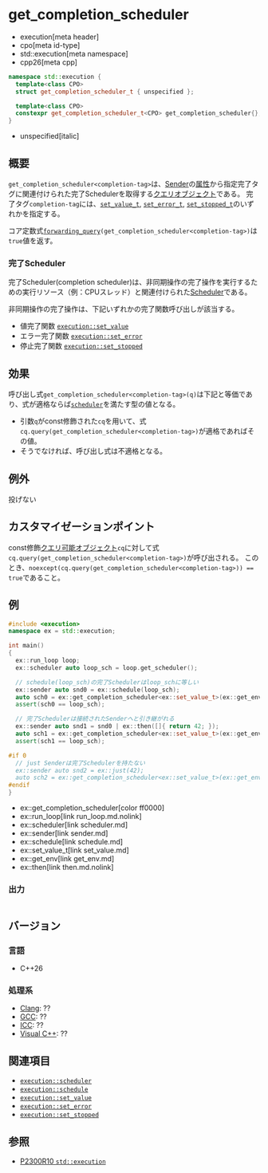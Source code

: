 # get_completion_scheduler
* execution[meta header]
* cpo[meta id-type]
* std::execution[meta namespace]
* cpp26[meta cpp]

```cpp
namespace std::execution {
  template<class CPO>
  struct get_completion_scheduler_t { unspecified };

  template<class CPO>
  constexpr get_completion_scheduler_t<CPO> get_completion_scheduler{};
}
```
* unspecified[italic]

## 概要
`get_completion_scheduler<completion-tag>`は、[Sender](sender.md)の[属性](get_env.md)から指定完了タグに関連付けられた完了Schedulerを取得する[クエリオブジェクト](../queryable.md)である。
完了タグ`completion-tag`には、[`set_value_t`](set_value.md), [`set_error_t`](set_error.md), [`set_stopped_t`](set_stopped.md)のいずれかを指定する。

コア定数式[`forwarding_query`](forwarding_query.md.nolink)`(get_completion_scheduler<completion-tag>)`は`true`値を返す。


### 完了Scheduler
完了Scheduler(completion scheduler)は、非同期操作の完了操作を実行するための実行リソース（例：CPUスレッド）と関連付けられた[Scheduler](scheduler.md)である。

非同期操作の完了操作は、下記いずれかの完了関数呼び出しが該当する。

- 値完了関数 [`execution::set_value`](set_value.md)
- エラー完了関数 [`execution::set_error`](set_error.md) 
- 停止完了関数 [`execution::set_stopped`](set_stopped.md)


## 効果
呼び出し式`get_completion_scheduler<completion-tag>(q)`は下記と等価であり、式が適格ならば[`scheduler`](scheduler.md)を満たす型の値となる。

- 引数`q`がconst修飾された`cq`を用いて、式`cq.query(get_completion_scheduler<completion-tag>)`が適格であればその値。
- そうでなければ、呼び出し式は不適格となる。


## 例外
投げない


## カスタマイゼーションポイント
const修飾[クエリ可能オブジェクト](../queryable.md)`cq`に対して式`cq.query(get_completion_scheduler<completion-tag>)`が呼び出される。
このとき、`noexcept(cq.query(get_completion_scheduler<completion-tag>)) == true`であること。


## 例
```cpp
#include <execution>
namespace ex = std::execution;

int main()
{
  ex::run_loop loop;
  ex::scheduler auto loop_sch = loop.get_scheduler();

  // schedule(loop_sch)の完了Schedulerはloop_schに等しい
  ex::sender auto snd0 = ex::schedule(loop_sch);
  auto sch0 = ex::get_completion_scheduler<ex::set_value_t>(ex::get_env(snd0));
  assert(sch0 == loop_sch);

  // 完了Schedulerは接続されたSenderへと引き継がれる
  ex::sender auto snd1 = snd0 | ex::then([]{ return 42; });
  auto sch1 = ex::get_completion_scheduler<ex::set_value_t>(ex::get_env(snd1));
  assert(sch1 == loop_sch);

#if 0
  // just Senderは完了Schedulerを持たない
  ex::sender auto snd2 = ex::just(42);
  auto sch2 = ex::get_completion_scheduler<ex::set_value_t>(ex::get_env(snd2));
#endif
}
```
* ex::get_completion_scheduler[color ff0000]
* ex::run_loop[link run_loop.md.nolink]
* ex::scheduler[link scheduler.md]
* ex::sender[link sender.md]
* ex::schedule[link schedule.md]
* ex::set_value_t[link set_value.md]
* ex::get_env[link get_env.md]
* ex::then[link then.md.nolink]

### 出力
```
```


## バージョン
### 言語
- C++26

### 処理系
- [Clang](/implementation.md#clang): ??
- [GCC](/implementation.md#gcc): ??
- [ICC](/implementation.md#icc): ??
- [Visual C++](/implementation.md#visual_cpp): ??


## 関連項目
- [`execution::scheduler`](scheduler.md)
- [`execution::schedule`](schedule.md)
- [`execution::set_value`](set_value.md)
- [`execution::set_error`](set_error.md)
- [`execution::set_stopped`](set_stopped.md)


## 参照
- [P2300R10 `std::execution`](https://www.open-std.org/jtc1/sc22/wg21/docs/papers/2024/p2300r10.html)
